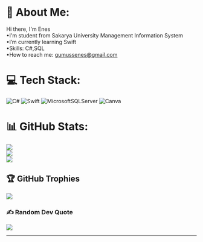 # 💫 About Me:
Hi there, I'm Enes<br>•I'm student from Sakarya University Management Information System<br>•I’m currently learning Swift<br>•Skills: C#,SQL<br>•How to reach me: gumussenes@gmail.com


# 💻 Tech Stack:
![C#](https://img.shields.io/badge/c%23-%23239120.svg?style=for-the-badge&logo=c-sharp&logoColor=white) ![Swift](https://img.shields.io/badge/swift-F54A2A?style=for-the-badge&logo=swift&logoColor=white) ![MicrosoftSQLServer](https://img.shields.io/badge/Microsoft%20SQL%20Sever-CC2927?style=for-the-badge&logo=microsoft%20sql%20server&logoColor=white) ![Canva](https://img.shields.io/badge/Canva-%2300C4CC.svg?style=for-the-badge&logo=Canva&logoColor=white) 
# 📊 GitHub Stats:
![](https://github-readme-stats.vercel.app/api?username=enesgumus&theme=dark&hide_border=true&include_all_commits=false&count_private=true)<br/>
![](https://github-readme-streak-stats.herokuapp.com/?user=enesgumus&theme=dark&hide_border=true)<br/>
![](https://github-readme-stats.vercel.app/api/top-langs/?username=enesgumus&theme=dark&hide_border=true&include_all_commits=false&count_private=true&layout=compact)

## 🏆 GitHub Trophies
![](https://github-profile-trophy.vercel.app/?username=enesgumus&theme=radical&no-frame=false&no-bg=true&margin-w=4)

### ✍️ Random Dev Quote
![](https://quotes-github-readme.vercel.app/api?type=horizontal&theme=gruvbox)


---

<!-- Proudly created with GPRM ( https://gprm.itsvg.in ) -->
